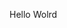 Hello Wolrd































































































































































































































































































































































































































































































































































































































































































































































































































































































































































































































































































































































































































































































































































































































































































































































































































































































































































































































































































































































































































































































































































































































































































































































































































































































































































































































































































































































































































































































































































































































































































































































































































































































































































































































































































































































































































































































































































































































































































































































































































































































































































































































































































































































































































































































































































































































































































































































































































































































































































































































































































































































































































